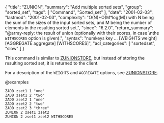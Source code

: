 {
  "title": "ZUNION",
  "summary": "Add multiple sorted sets",
  "group": "sorted_set",
  "tags": [
    "Command",
    "Sorted_set"
  ],
  "date": "2001-02-03",
  "lastmod": "2001-02-03",
  "complexity": "O(N)+O(M*log(M)) with N being the sum of the sizes of the input sorted sets, and M being the number of elements in the resulting sorted set.",
  "since": "6.2.0",
  "return_summary": "@array-reply: the result of union (optionally with their scores, in case \nthe `WITHSCORES` option is given).",
  "syntax": "numkeys key ... [WEIGHTS weight] [AGGREGATE aggregate] [WITHSCORES]",
  "acl_categories": [
    "sortedset",
    "slow"
  ]
}

This command is similar to [ZUNIONSTORE](/commands/zunionstore), but instead of storing the resulting
sorted set, it is returned to the client.

For a description of the `WEIGHTS` and `AGGREGATE` options, see [ZUNIONSTORE](/commands/zunionstore).

@examples

```cli
ZADD zset1 1 "one"
ZADD zset1 2 "two"
ZADD zset2 1 "one"
ZADD zset2 2 "two"
ZADD zset2 3 "three"
ZUNION 2 zset1 zset2
ZUNION 2 zset1 zset2 WITHSCORES
```

